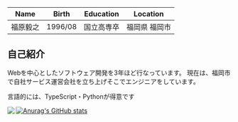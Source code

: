 
| Name | Birth | Education | Location |
| --- | --- | --- | --- |
| 福原毅之 | 1996/08 | 国立高専卒 | 福岡県 福岡市 |

## 自己紹介
Webを中心としたソフトウェア開発を3年ほど行なっています。
現在は、福岡市で自社サービス運営会社を立ち上げそこでエンジニアをしています。

言語的には、TypeScript・Pythonが得意です

<img align="left" src="https://github-readme-stats.vercel.app/api/top-langs/?username=fukuharataka&hide=jupyter%20notebook,shaderlab,tex,c%23" />


[![Anurag's GitHub stats](https://github-readme-stats.vercel.app/api?username=fukuharataka)](https://github.com/anuraghazra/github-readme-stats)
